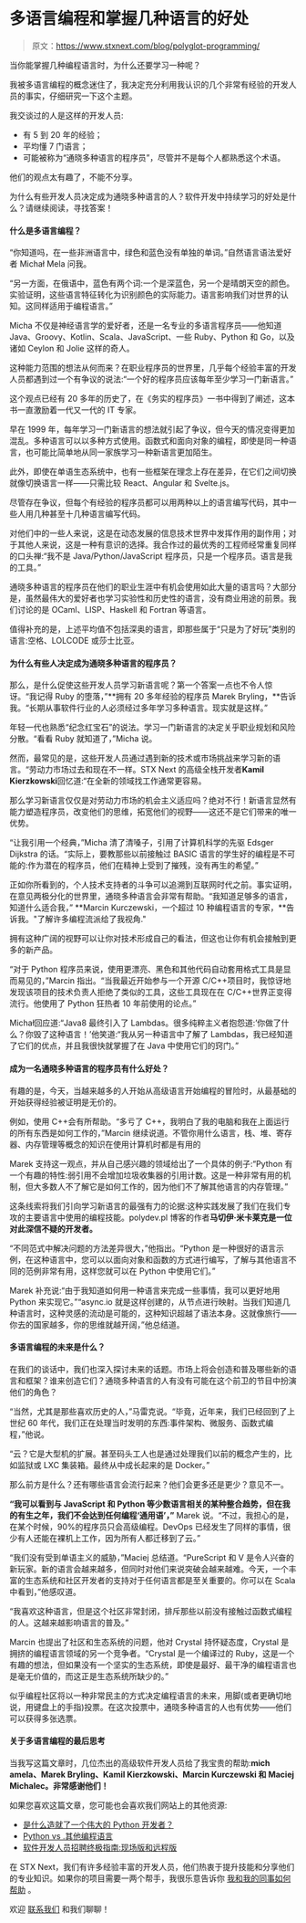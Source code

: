# 多语言编程和掌握几种语言的好处

> 原文：<https://www.stxnext.com/blog/polyglot-programming/>

 当你能掌握几种编程语言时，为什么还要学习一种呢？

我被多语言编程的概念迷住了，我决定充分利用我认识的几个非常有经验的开发人员的事实，仔细研究一下这个主题。

我交谈过的人是这样的开发人员:

*   有 5 到 20 年的经验；
*   平均懂 7 门语言；
*   可能被称为“通晓多种语言的程序员”，尽管并不是每个人都熟悉这个术语。

他们的观点太有趣了，不能不分享。

为什么有些开发人员决定成为通晓多种语言的人？软件开发中持续学习的好处是什么？请继续阅读，寻找答案！ 

#### 什么是多语言编程？

“你知道吗，在一些非洲语言中，绿色和蓝色没有单独的单词。”自然语言语法爱好者 Michał Mela 问我。

“另一方面，在俄语中，蓝色有两个词:一个是深蓝色，另一个是晴朗天空的颜色。实验证明，这些语言特征转化为识别颜色的实际能力。语言影响我们对世界的认知。这同样适用于编程语言。”

Micha 不仅是神经语言学的爱好者，还是一名专业的多语言程序员——他知道 Java、Groovy、Kotlin、Scala、JavaScript、一些 Ruby、Python 和 Go，以及诸如 Ceylon 和 Jolie 这样的奇人。

这种能力范围的想法从何而来？在职业程序员的世界里，几乎每个经验丰富的开发人员都遇到过一个有争议的说法:“一个好的程序员应该每年至少学习一门新语言。”

这个观点已经有 20 多年的历史了，在《务实的程序员》一书中得到了阐述，这本书一直激励着一代又一代的 IT 专家。

早在 1999 年，每年学习一门新语言的想法就引起了争议，但今天的情况变得更加混乱。多种语言可以以多种方式使用。函数式和面向对象的编程，即使是同一种语言，也可能比简单地从同一家族学习一种新语言更加陌生。

此外，即使在单语生态系统中，也有一些框架在理念上存在差异，在它们之间切换就像切换语言一样——只需比较 React、Angular 和 Svelte.js。

尽管存在争议，但每个有经验的程序员都可以用两种以上的语言编写代码，其中一些人用几种甚至十几种语言编写代码。

对他们中的一些人来说，这是在动态发展的信息技术世界中发挥作用的副作用；对于其他人来说，这是一种有意识的选择。我合作过的最优秀的工程师经常重复同样的口头禅:“我不是 Java/Python/JavaScript 程序员，只是一个程序员。语言是我的工具。”

通晓多种语言的程序员在他们的职业生涯中有机会使用如此大量的语言吗？大部分是，虽然最伟大的爱好者也学习实验性和历史性的语言，没有商业用途的前景。我们讨论的是 OCaml、LISP、Haskell 和 Fortran 等语言。

值得补充的是，上述平均值不包括深奥的语言，即那些属于“只是为了好玩”类别的语言:空格、LOLCODE 或莎士比亚。

#### 为什么有些人决定成为通晓多种语言的程序员？

那么，是什么促使这些开发人员学习新语言呢？第一个答案一点也不令人惊讶。“我记得 Ruby 的堕落，”**拥有 20 多年经验的程序员 Marek Bryling，**告诉我。“长期从事软件行业的人必须经过多年学习多种语言。现实就是这样。”

年轻一代也熟悉“纪念红宝石”的说法。学习一门新语言的决定关乎职业规划和风险分散。“看看 Ruby 就知道了，”Micha 说。

然而，最常见的是，这些开发人员通过遇到新的技术或市场挑战来学习新的语言。“劳动力市场过去和现在不一样。STX Next 的高级全栈开发者**Kamil Kierzkowski**回忆道:“在全新的领域找工作通常更容易。

那么学习新语言仅仅是对劳动力市场的机会主义适应吗？绝对不行！新语言显然有能力塑造程序员，改变他们的思维，拓宽他们的视野——这还不是它们带来的唯一优势。

“让我引用一个经典，”Micha 清了清嗓子，引用了计算机科学的先驱 Edsger Dijkstra 的话。“实际上，要教那些以前接触过 BASIC 语言的学生好的编程是不可能的:作为潜在的程序员，他们在精神上受到了摧残，没有再生的希望。”

正如你所看到的，个人技术支持者的斗争可以追溯到互联网时代之前。事实证明，在意见两极分化的世界里，通晓多种语言会非常有帮助。“我知道足够多的语言，知道什么适合我，” **Marcin Kurczewski，一个超过 10 种编程语言的专家，**告诉我。"了解许多编程流派给了我视角."

拥有这种广阔的视野可以让你对技术形成自己的看法，但这也让你有机会接触到更多的新产品。

“对于 Python 程序员来说，使用更漂亮、黑色和其他代码自动套用格式工具是显而易见的，”Marcin 指出。“当我最近开始参与一个开源 C/C++项目时，我惊讶地发现该项目的技术负责人拒绝了类似的工具，这些工具现在在 C/C++世界正变得流行。他使用了 Python 狂热者 10 年前使用的论点。”

Michał回应道:“Java8 最终引入了 Lambdas。很多纯粹主义者抱怨道:’你做了什么？你毁了这种语言！’他笑道:“我从另一种语言中了解了 Lambdas，我已经知道了它们的优点，并且我很快就掌握了在 Java 中使用它们的窍门。”

#### 成为一名通晓多种语言的程序员有什么好处？

有趣的是，今天，当越来越多的人开始从高级语言开始编程的冒险时，从最基础的开始获得经验被证明是无价的。

例如，使用 C++会有所帮助。“多亏了 C++，我明白了我的电脑和我在上面运行的所有东西是如何工作的，”Marcin 继续说道。不管你用什么语言，栈、堆、寄存器、内存管理等概念的知识在使用计算机时都是有用的

Marek 支持这一观点，并从自己感兴趣的领域给出了一个具体的例子:“Python 有一个有趣的特性:弱引用不会增加垃圾收集器的引用计数。这是一种非常有用的机制，但大多数人不了解它是如何工作的，因为他们不了解其他语言的内存管理。”

这条线索将我们引向学习新语言的最强有力的论据:这种实践发展了我们在我们专攻的主要语言中使用的编程技能。polydev.pl 博客的作者**马切伊·米卡莱克是一位对此深信不疑的开发者。**

“不同范式中解决问题的方法差异很大，”他指出。“Python 是一种很好的语言示例，在这种语言中，您可以以面向对象和函数的方式进行编写，了解与其他语言不同的范例非常有用，这样您就可以在 Python 中使用它们。”

Marek 补充说:“由于我知道如何用一种语言来完成一些事情，我可以更好地用 Python 来实现它。”“async.io 就是这样创建的，从节点进行映射。当我们知道几种语言时，这种灵感的流动是可能的，这种知识超越了语法本身。这就像旅行——你去的国家越多，你的思维就越开阔，”他总结道。

#### 多语言编程的未来是什么？

在我们的谈话中，我们也深入探讨未来的话题。市场上将会创造和普及哪些新的语言和框架？谁来创造它们？通晓多种语言的人有没有可能在这个前卫的节目中扮演他们的角色？

“当然，尤其是那些喜欢历史的人，”马雷克说。“毕竟，近年来，我们已经回到了上世纪 60 年代，我们正在处理当时发明的东西:事件架构、微服务、函数式编程，”他说。

“云？它是大型机的扩展。甚至码头工人也是通过处理我们以前的概念产生的，比如监狱或 LXC 集装箱。最终从中成长起来的是 Docker。”

那么前方是什么？还有哪些语言会流行起来？他们会更多还是更少？意见不一。

**“我可以看到与 JavaScript 和 Python 等少数语言相关的某种整合趋势，但在我的有生之年，我们不会达到任何编程‘通用语’，”** Marek 说。“不过，我担心的是，在某个时候，90%的程序员只会高级编程。DevOps 已经发生了同样的事情，很少有人还能在裸机上工作，因为所有人都迁移到了云。”

“我们没有受到单语主义的威胁，”Maciej 总结道。“PureScript 和 V 是令人兴奋的新玩家。新的语言会越来越多，但同时对他们来说突破会越来越难。今天，一个丰富的生态系统和社区开发者的支持对于任何语言都是至关重要的。你可以在 Scala 中看到，”他感叹道。

“我喜欢这种语言，但是这个社区非常封闭，排斥那些以前没有接触过函数式编程的人。这越来越影响语言的普及。”

Marcin 也提出了社区和生态系统的问题，他对 Crystal 持怀疑态度，Crystal 是拥挤的编程语言领域的另一个竞争者。“Crystal 是一个编译过的 Ruby，这是一个有趣的想法，但如果没有一个坚实的生态系统，即使是最好、最干净的编程语言也是毫无价值的，而这正是生态系统所缺少的。”

似乎编程社区将以一种非常民主的方式决定编程语言的未来，用脚(或者更确切地说，用键盘上的手指)投票。在这次投票中，通晓多种语言的人也有优势——他们可以获得多张选票。

#### 关于多语言编程的最后思考

当我写这篇文章时，几位杰出的高级软件开发人员给了我宝贵的帮助:**mich amela、Marek Bryling、Kamil Kierzkowski、Marcin Kurczewski 和 Maciej Michalec。非常感谢他们！**

如果您喜欢这篇文章，您可能也会喜欢我们网站上的其他资源:

*   [是什么造就了一个伟大的 Python 开发者？](/blog/what-makes-a-great-python-developer)
*   [Python vs .其他编程语言](/python-vs-other-programming-languages/)
*   [软件开发人员招聘终极指南:现场版和远程版](/ultimate-guide-hiring-software-developers-on-site-remote-edition/)

在 STX Next，我们有许多经验丰富的开发人员，他们热衷于提升技能和分享他们的专业知识。如果你的项目需要一两个帮手，我很乐意告诉你 [我和我的同事如何帮助](/services/) 。

欢迎 [联系我们](/hire-us) 和我们聊聊！